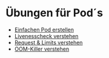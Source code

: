 # Übungen für Pod´s

- [Einfachen Pod erstellen](pod-simplepod.md)
- [Livenesscheck verstehen](pod-livenesscheck.md)
- [Request & Limits verstehen](pod-request-limits.md)
- [OOM-Killer verstehen](pod-oom-kill.md)